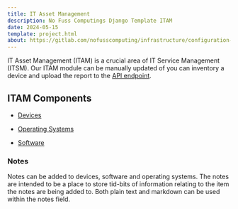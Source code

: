 ```yaml
---
title: IT Asset Management
description: No Fuss Computings Django Template ITAM
date: 2024-05-15
template: project.html
about: https://gitlab.com/nofusscomputing/infrastructure/configuration-management/django_app
---
```


IT Asset Management (ITAM) is a crucial area of IT Service Management (ITSM). Our ITAM module can be manually updated of you can inventory a device and upload the report to the [API endpoint](../api.md#inventory-reports).


## ITAM Components

- [Devices](device.md)

- [Operating Systems](operating_system.md)

- [Software](software.md)


### Notes

Notes can be added to devices, software and operating systems. The notes are intended to be a place to store tid-bits of information relating to the item the notes are being added to. Both plain text and markdown can be used within the notes field.
